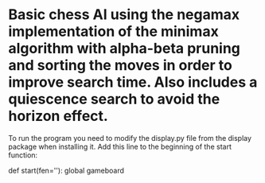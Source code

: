 # Basic chess AI using the negamax implementation of the minimax algorithm with alpha-beta pruning and sorting the moves in order to improve search time. Also includes a quiescence search to avoid the horizon effect.

To run the program you need to modify the display.py file from the display package when installing it. Add this line to the beginning of the start function:

def start(fen=''):
  global gameboard
